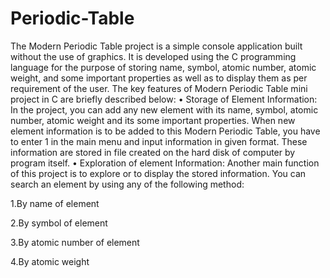 # Periodic-Table
The Modern Periodic Table project is a simple console application built without the use of graphics. It is developed using the C programming language for the purpose of storing name, symbol, atomic number, atomic weight, and some important properties as well as to display them as per requirement of the user. The key features of Modern Periodic Table mini project in C are briefly described below: • Storage of Element Information: In the project, you can add any new element with its name, symbol, atomic number, atomic weight and its some important properties. When new element information is to be added to this Modern Periodic Table, you have to enter 1 in the main menu and input information in given format. These information are stored in file created on the hard disk of computer by program itself. 
• Exploration of element Information: Another main function of this project is to explore or to display the stored information. You can search an element by using any of the following method:

1.By name of element

2.By symbol of element

3.By atomic number of element

4.By atomic weight

